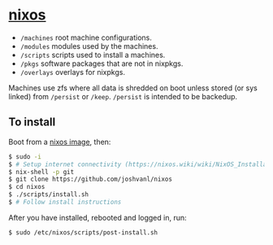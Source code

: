 # [nixos](https://www.stilldrinking.org/programming-sucks)

- `/machines` root machine configurations.
- `/modules` modules used by the machines.
- `/scripts` scripts used to install a machines.
- `/pkgs` software packages that are not in nixpkgs.
- `/overlays` overlays for nixpkgs.

Machines use zfs where all data is shredded on boot unless stored (or sys
linked) from `/persist` or `/keep`. `/persist` is intended to be backedup.

## To install

Boot from a [nixos image](https://nixos.org/download.html), then:

```bash
$ sudo -i
$ # Setup internet connectivity (https://nixos.wiki/wiki/NixOS_Installation_Guide#Wireless)
$ nix-shell -p git
$ git clone https://github.com/joshvanl/nixos
$ cd nixos
$ ./scripts/install.sh
$ # Follow install instructions
```

After you have installed, rebooted and logged in, run:

```bash
$ sudo /etc/nixos/scripts/post-install.sh
```
